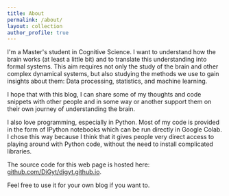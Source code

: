 ```yaml
---
title: About
permalink: /about/
layout: collection
author_profile: true
---
```


I'm a Master's student in Cognitive Science. I want to understand how the brain works
(at least a little bit) and to translate this understanding into formal systems.
This aim requires not only the study of the brain and other complex dynamical systems,
but also studying the methods we use to gain insights about them: Data processing, 
statistics, and machine learning.

I hope that with this blog, I can share some of my thoughts and code snippets with 
other people and in some way or another support them on their own journey of 
understanding the brain.

I also love programming, especially in Python. Most of my code is provided in the form 
of IPython notebooks which can be run directly in Google Colab. I chose this way 
because I think that it gives people very direct access to playing around with Python 
code, without the need to install complicated libraries.

The source code for this web page is hosted here: [github.com/DiGyt/digyt.github.io](github.com/DiGyt/digyt.github.io).

Feel free to use it for your own blog if you want to.
